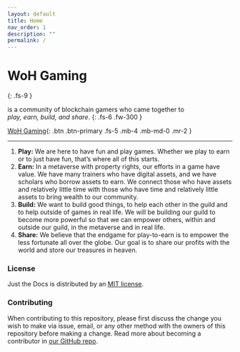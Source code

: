 ```yaml
---
layout: default
title: Home
nav_order: 1
description: ""
permalink: /
---
```


# WoH Gaming
{: .fs-9 }

is a community of blockchain gamers who came together to\
_play, earn, build, and share_.
{: .fs-6 .fw-300 }

[WoH Gaming](https://woh.games){: .btn .btn-primary .fs-5 .mb-4 .mb-md-0 .mr-2 }
<!-- [Handbook](https://handbook.woh.games){: .btn .fs-5 .mb-4 .mb-md-0 } -->

---

1. **Play:** We are here to have fun and play games. Whether we play to earn or to just have fun, that’s where all of this starts.
2. **Earn:** In a metaverse with property rights, our efforts in a game have value. We have many trainers who have digital assets, and we have scholars who borrow assets to earn. We connect those who have assets and relatively little time with those who have time and relatively little assets to bring wealth to our community.
3. **Build:** We want to build good things, to help each other in the guild and to help outside of games in real life. We will be building our guild to become more powerful so that we can empower others, within and outside our guild, in the metaverse and in real life.
4. **Share:** We believe that the endgame for play-to-earn is to empower the less fortunate all over the globe. Our goal is to share our profits with the world and store our treasures in heaven.

### License

Just the Docs is distributed by an [MIT license](https://github.com/harangju/woh-whitepaper/blob/master/LICENSE.txt).

### Contributing

When contributing to this repository, please first discuss the change you wish to make via issue, email, or any other method with the owners of this repository before making a change. Read more about becoming a contributor in [our GitHub repo](https://github.com/harangju/woh-whitepaper#contributing).
